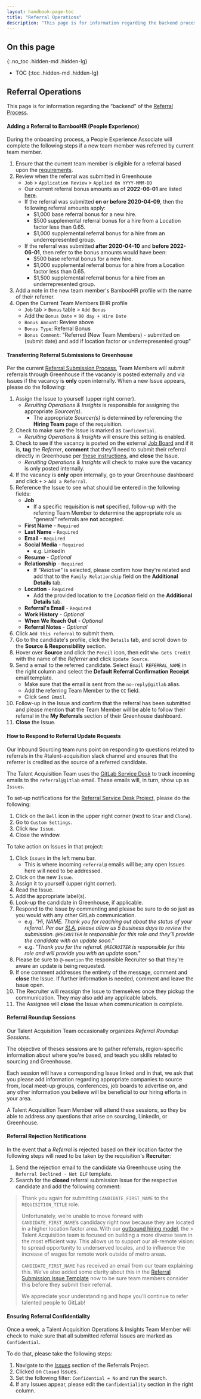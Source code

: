 ```yaml
---
layout: handbook-page-toc
title: "Referral Operations"
description: "This page is for information regarding the backend process of the Referral Process."
---
```


## On this page
{:.no_toc .hidden-md .hidden-lg}

- TOC
{:toc .hidden-md .hidden-lg}

## Referral Operations

This page is for information regarding the “backend” of the [Referral Process](/handbook/hiring/referral-process/).

#### Adding a Referral to BambooHR (People Experience)

During the onboarding process, a People Experience Associate will complete the following steps if a new team member was referred by current team member.

1. Ensure that the current team member is eligible for a referral based upon the [requirements](/handbook/hiring/referral-process/#referral-bonus-eligibility).
2. Review when the referral was submitted in Greenhouse
    * `Job` > `Application Review` > `Applied On YYYY-MMM-DD`
    * Our current referral bonus amounts as of **2022-06-01** are listed [here](/handbook/incentives/#referral-bonuses).
    * If the referral was submitted **on or before 2020-04-09**, then the following referral amounts apply:
        * $1,000 base referral bonus for a new hire.
        * $500 supplemental referral bonus for a hire from a Location factor less than 0.65.
        * $1,000 supplemental referral bonus for a hire from an underrepresented group.
    * If the referral was submitted **after 2020-04-10** and **before 2022-06-01**, then refer to the bonus amounts would have been:
        * $500 base referral bonus for a new hire.
        * $1,000 supplemental referral bonus for a hire from a Location factor less than 0.65.
        * $1,500 supplemental referral bonus for a hire from an underrepresented group. 
3. Add a note in the new team member's BambooHR profile with the name of their referrer.
4. Open the Current Team Members BHR profile
    * `Job` tab > `Bonus` table > `Add Bonus`
    * Add the `Bonus Date` = `90 day + Hire Date`
    * `Bonus Amount`: Review above
    * `Bonus Type`: Referral Bonus
    * `Bonus Comment`: "Referred (New Team Members) - submitted on (submit date) and add if location factor or underrepresented group"

#### Transferring Referral Submissions to Greenhouse

Per the current [Referral Submission Process](/handbook/hiring/referral-process/#submitting-a-referral), Team Members will submit referrals through Greenhouse if the vacancy is posted externally and via Issues if the vacancy is **only** open internally. When a new Issue appears, please do the following:

1. Assign the Issue to yourself (upper right corner).
    * _Reruiting Operations & Insights_ is responsible for assigning the appropriate _Sourcer(s)_.
        * The appropriate *Sourcer(s)* is determined by referencing the **Hiring Team** page of the requisition.
1. Check to make sure the Issue is marked as `Confidential`.
    * _Reruiting Operations & Insights_ will ensure this setting is enabled.
1. Check to see if the vacancy is posted on the external [Job Board](https://boards.greenhouse.io/gitlab/) and if it is, **tag** the *Referrer*, **comment** that they'll need to submit their referral directly in Greenhouse per [these instructions](/handbook/hiring/referral-process/#submitting-a-referral-in-greenhouse), and **close** the Issue.
    * _Reruiting Operations & Insights_ will check to make sure the vacancy is only posted internally.
1. If the vacancy is **only** open internally, go to your Greenhouse dashboard and click `+` > `Add a Referral`.
1. Reference the Issue to see what should be entered in the following fields:
    * **Job**
        * If a specific requisition is **not** specified, follow-up with the referring Team Member to determine the appropriate role as "general" referrals are **not** accepted.
    * **First Name** - `Required`
    * **Last Name** - `Required`
    * **Email** - `Required`
    * **Social Media** - `Required`
        * e.g. LinkedIn
    * **Resume** - *Optional*
    * **Relationship** - `Required`
        * If *"Relative"* is selected, please confirm how they're related and add that to the `Family Relationship` field on the **Additional Details** tab.
    * **Location** - `Required`
        * Add the provided location to the *Location* field on the **Additional Details** tab.
    * **Referral's Email** - `Required`
    * **Work History** - *Optional*
    * **When We Reach Out** - *Optional*
    * **Referral Notes** - *Optional*
1. Click `Add this referral` to submit them.
1. Go to the candidate's profile, click the `Details` tab, and scroll down to the **Source & Responsibility** section.
1. Hover over **Source** and click the `Pencil` icon, then edit `Who Gets Credit` with the name of the *Referrer* and click `Update Source`.
1. Send a email to the referred candidate. Select `Email REFERRAL_NAME` in the right column and select the **Default Referral Confirmation Receipt** email template.
    * Make sure that the email is sent from the `no-reply@gitlab` alias.
    * Add the referring Team Member to the `CC` field.
    * Click `Send Email`.
1. Follow-up in the Issue and confirm that the referral has been submitted and please mention that the Team Member will be able to follow their referral in the **My Referrals** section of their Greenhouse dashboard.
1. **Close** the Issue.

#### How to Respond to Referral Update Requests

Our Inbound Sourcing team runs point on responding to questions related to referrals in the #talent-acquisition slack channel and ensures that the referrer is credited as the source of a referred candidate.

The Talent Acquisition Team uses the [GitLab Service Desk](/stages-devops-lifecycle/service-desk/) to track incoming emails to the `referral@gitlab` email. These emails will, in turn, show up as `Issues`.

To set-up notifications for the [Referral Service Desk Project](https://gitlab.com/gl-talent-acquisition/referrals), please do the following:

1. Click on the `Bell` icon in the upper right corner (next to `Star` and `Clone`).
1. Go to `Custom Settings`.
1. Click `New Issue`.
1. Close the window.

To take action on Issues in that project:

1. Click `Issues` in the left menu bar.
    * This is where incoming `referral@` emails will be; any open Issues here will need to be addressed.
1. Click on the new `Issue`.
1. Assign it to yourself (upper right corner).
1. Read the Issue.
1. Add the appropriate label(s).
1. Look-up the candidate in Greenhouse, if applicable.
1. Respond to the Issue by commenting and please be sure to do so just as you would with any other GitLab communication.
    * e.g. *"Hi, NAME. Thank you for reaching out about the status of your referral. Per our [SLA](/handbook/hiring/referral-process/#referral-statuses), please allow us 5 business days to review the submission. `@RECRUITER` is responsible for this role and they’ll provide the candidate with an update soon."*
   * e.g. *"Thank you for the referral. `@RECRUITER` is responsible for this role and will provide you with an update soon."*
1. Please be sure to `@-mention` the responsible Recruiter so that they’re aware an update is being requested.
1. If one comment addresses the entirety of the message, comment and **close** the Issue. If further information is needed, comment and leave the Issue open.
1. The Recruiter will reassign the Issue to themselves once they pickup the communication. They may also add any applicable labels.
1. The Assignee will **close** the Issue when communication is complete.

#### Referral Roundup Sessions

Our Talent Acquisition Team occasionally organizes *Referral Roundup Sessions*.

The objective of theses sessions are to gather referrals, region-specific information about where you're based, and teach you skills related to sourcing and Greenhouse.

Each session will have a corresponding Issue linked and in that, we ask that you please add information regarding appropriate companies to source from, local meet-up groups, conferences, job boards to advertise on, and any other information you believe will be beneficial to our hiring efforts in your area.

A Talent Acquisition Team Member will attend these sessions, so they be able to address any questions that arise on sourcing, LinkedIn, or Greenhouse.

#### Referral Rejection Notifications

In the event that a *Referral* is rejected based on their location factor the following steps will need to be taken by the requisition's **Recruiter**:

1. Send the rejection email to the candidate via Greenhouse using the `Referral Declined - Not ELF` template.
1. Search for the **closed** referral submission Issue for the respective candidate and add the following comment:

> Thank you again for submitting `CANDIDATE_FIRST_NAME` to the `REQUISITION_TITLE` role.
>
> Unfortunately, we’re unable to move forward with `CANDIDATE_FIRST_NAME`’s candidacy right now because they are located in a higher location factor area. With our [outbound hiring model](https://about.gitlab.com/jobs/faq/#gitlabs-outbound-talent-acquisition-model), the > Talent Acquisition team is focused on building a more diverse team in the most efficient way. This allows us to support our all-remote vision: to spread opportunity to underserved locales, and to influence the increase of wages for remote work outside of metro areas.
>
> `CANDIDATE_FIRST_NAME` has received an email from our team explaining this. We’ve also added some clarity about this in the [Referral Submission Issue Template](https://about.gitlab.com/handbook/hiring/referral-process/#submitting-a-referral) now to be sure team members consider this before they submit their referral.
>
> We appreciate your understanding and hope you’ll continue to refer talented people to GitLab!

#### Ensuring Referral Confidentiality

Once a week, a Talent Acquisition Operations & Insights Team Member will check to make sure that all submitted referral Issues are marked as `Confidential`.

To do that, please take the following steps:

1. Navigate to the [Issues](https://gitlab.com/gl-talent-acquisition/referrals/-/issues) section of the Referrals Project.
1. Clicked on `Closed` Issues.
1. Set the following filter: `Confidential = No` and run the search.
1. If any Issues appear, please edit the `Confidentiality` section in the right column.
